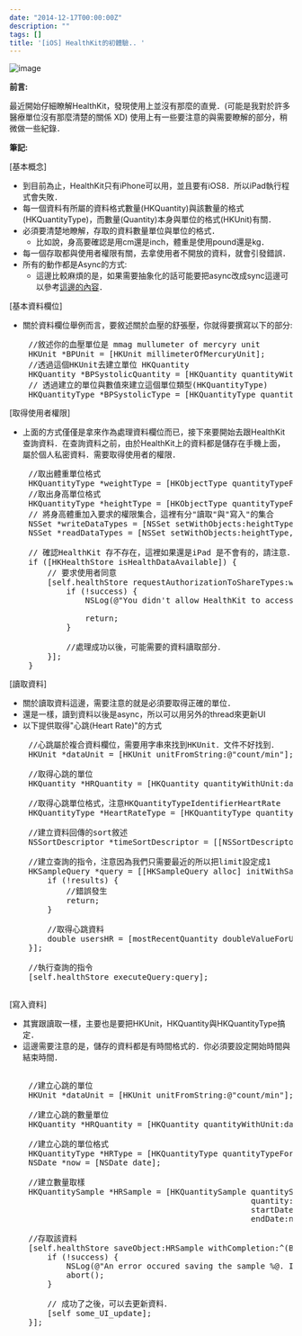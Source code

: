 ```yaml
---
date: "2014-12-17T00:00:00Z"
description: ""
tags: []
title: '[iOS] HealthKit的初體驗.. '
---
```


![image](../images/2014/healthkit-icon.png)

**前言:**

最近開始仔細瞭解HealthKit，發現使用上並沒有那麼的直覺．(可能是我對於許多醫療單位沒有那麼清楚的關係 XD) 使用上有一些要注意的與需要瞭解的部分，稍微做一些紀錄．

**筆記:**

[基本概念]

- 到目前為止，HealthKit只有iPhone可以用，並且要有iOS8．所以iPad執行程式會失敗．
- 每一個資料有所屬的資料格式數量(HKQuantity)與該數量的格式(HKQuantityType)，而數量(Quantity)本身與單位的格式(HKUnit)有關．
- 必須要清楚地瞭解，存取的資料數量單位與單位的格式．
    - 比如說，身高要確認是用cm還是inch，體重是使用pound還是kg．
- 每一個存取都與使用者權限有關，去拿使用者不開放的資料，就會引發錯誤．
- 所有的動作都是Async的方式:
    - 這邊比較麻煩的是，如果需要抽象化的話可能要把async改成sync這邊可以參考[這邊的內容](http://stackoverflow.com/questions/8582761/wrapping-asynchronous-calls-into-a-synchronous-blocking-thread)．

[基本資料欄位]

- 關於資料欄位舉例而言，要敘述關於血壓的舒張壓，你就得要撰寫以下的部分:                 

<pre class="prettyprint">
    //敘述你的血壓單位是 mmag mullumeter of mercyry unit
    HKUnit *BPUnit = [HKUnit millimeterOfMercuryUnit];
    //透過這個HKUnit去建立單位 HKQuantity 
    HKQuantity *BPSystolicQuantity = [HKQuantity quantityWithUnit:BPUnit doubleValue:SIS];
    // 透過建立的單位與數值來建立這個單位類型(HKQuantityType)
    HKQuantityType *BPSystolicType = [HKQuantityType quantityTypeForIdentifier:HKQuantityTypeIdentifierBloodPressureSystolic];
</pre>

[取得使用者權限] 

- 上面的方式僅僅是拿來作為處理資料欄位而已，接下來要開始去跟HealthKit查詢資料．在查詢資料之前，由於HealthKit上的資料都是儲存在手機上面，屬於個人私密資料．需要取得使用者的權限．

<pre class="prettyprint">
    //取出體重單位格式
    HKQuantityType *weightType = [HKObjectType quantityTypeForIdentifier:HKQuantityTypeIdentifierBodyMass];
    //取出身高單位格式
    HKQuantityType *heightType = [HKObjectType quantityTypeForIdentifier:HKQuantityTypeIdentifierHeight];
    // 將身高體重加入要求的權限集合，這裡有分"讀取"與"寫入"的集合
    NSSet *writeDataTypes = [NSSet setWithObjects:heightType, weightType, nil];
    NSSet *readDataTypes = [NSSet setWithObjects:heightType, weightType, nil];

    // 確認HealthKit 存不存在，這裡如果還是iPad 是不會有的，請注意．
    if ([HKHealthStore isHealthDataAvailable]) {        
        // 要求使用者同意
        [self.healthStore requestAuthorizationToShareTypes:writeDataTypes readTypes:readDataTypes completion:^(BOOL success, NSError *error) {
            if (!success) {
                NSLog(@"You didn't allow HealthKit to access these read/write data types. In your app, try to handle this error gracefully when a user decides not to provide access. The error was: %@. If you're using a simulator, try it on a device.", error);
                
                return;
            }
            
            //處理成功以後，可能需要的資料讀取部分．
        }];
    }
</pre>

[讀取資料]

- 關於讀取資料這邊，需要注意的就是必須要取得正確的單位．
- 還是一樣，讀到資料以後是async，所以可以用另外的thread來更新UI
- 以下提供取得"心跳(Heart Rate)"的方式

<pre class="prettyprint">
    //心跳屬於複合資料欄位，需要用字串來找到HKUnit．文件不好找到．
    HKUnit *dataUnit = [HKUnit unitFromString:@"count/min"];
    
    //取得心跳的單位
    HKQuantity *HRQuantity = [HKQuantity quantityWithUnit:dataUnit doubleValue:heartRate];
    
    //取得心跳單位格式，注意HKQuantityTypeIdentifierHeartRate
    HKQuantityType *HeartRateType = [HKQuantityType quantityTypeForIdentifier:HKQuantityTypeIdentifierHeartRate];

    //建立資料回傳的sort敘述    
    NSSortDescriptor *timeSortDescriptor = [[NSSortDescriptor alloc] initWithKey:HKSampleSortIdentifierEndDate ascending:NO];

    //建立查詢的指令，注意因為我們只需要最近的所以把limit設定成1
    HKSampleQuery *query = [[HKSampleQuery alloc] initWithSampleType:HeartRateType predicate:nil limit:1 sortDescriptors:@[timeSortDescriptor] resultsHandler:^(HKSampleQuery *query, NSArray *results, NSError *error) {
        if (!results) {
            //錯誤發生            
            return;
        }
        
        //取得心跳資料
        double usersHR = [mostRecentQuantity doubleValueForUnit:dataUnit];
    }];
    
    //執行查詢的指令
    [self.healthStore executeQuery:query];

</pre>            

[寫入資料]

- 其實跟讀取一樣，主要也是要把HKUnit，HKQuantity與HKQuantityType搞定．
- 這邊需要注意的是，儲存的資料都是有時間格式的．你必須要設定開始時間與結束時間．

<pre class="prettyprint">

    //建立心跳的單位
    HKUnit *dataUnit = [HKUnit unitFromString:@"count/min"];

    //建立心跳的數量單位
    HKQuantity *HRQuantity = [HKQuantity quantityWithUnit:dataUnit doubleValue:heartRate];

    //建立心跳的單位格式  
    HKQuantityType *HRType = [HKQuantityType quantityTypeForIdentifier:HKQuantityTypeIdentifierHeartRate];
    NSDate *now = [NSDate date];

    //建立數量取樣
    HKQuantitySample *HRSample = [HKQuantitySample quantitySampleWithType:HRType                                                                          
                                                   quantity:HRQuantity                                                                         
                                                   startDate:now                                                                           
                                                   endDate:now];
    
    //存取該資料
    [self.healthStore saveObject:HRSample withCompletion:^(BOOL success, NSError *error) {
        if (!success) {
            NSLog(@"An error occured saving the sample %@. In your app, try to handle this gracefully. The error was: %@.", dataQuantityType, error);
            abort();
        }
        
        // 成功了之後，可以去更新資料．
        [self some_UI_update];
    }];

</pre>    
